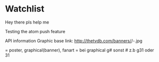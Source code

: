 # Watchlist
Hey there
pls help me


Testing the atom push feature

API information
Graphic base link: http://thetvdb.com/banners/<type>/<series-id>-<id>.jpg

<type> = poster, graphical(banner), fanart
<id> = bei graphical g# sonst # z.b g31 oder 31
